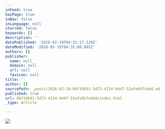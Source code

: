 ```yaml
---
inFeed: true
hasPage: true
inNav: false
inLanguage: null
starred: false
keywords: []
description: ''
datePublished: '2016-02-19T04:31:17.129Z'
dateModified: '2016-02-19T04:31:08.895Z'
authors: []
publisher:
  name: null
  domain: null
  url: null
  favicon: null
title: ''
author: []
sourcePath: _posts/2016-02-19-8bf10b91-5d73-4214-9447-51efe05fa4dd.md
published: true
url: 8bf10b91-5d73-4214-9447-51efe05fa4dd/index.html
_type: Article

---
```

![](https://the-grid-user-content.s3-us-west-2.amazonaws.com/52e59602-4834-498b-85a0-a3fa4461e3dd.jpg)